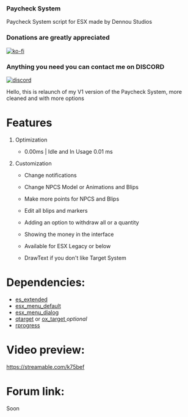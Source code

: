 ### Paycheck System
Paycheck System script for ESX made by Dennou Studios


### Donations are **greatly** appreciated
[![ko-fi](https://ko-fi.com/img/githubbutton_sm.svg)](https://ko-fi.com/dennoustudio)

### Anything you need you can contact me on DISCORD
[![discord](https://icon-library.com/images/discord-icon-png/discord-icon-png-0.jpg)](https://discord.gg/9Sd6Tf4FfY)


Hello, this is relaunch of my V1 version of the Paycheck System, more cleaned and with more options

# Features

1. Optimization

    -  0.00ms | Idle and In Usage 0.01 ms 

2. Customization

    - Change notifications

    - Change NPCS Model or Animations and Blips

    - Make more points for NPCS and Blips

    - Edit all blips and markers

    - Adding an option to withdraw all or a quantity

    - Showing the money in the interface

    - Available for ESX Legacy or below

    - DrawText if you don't like Target System



# Dependencies:
* [es_extended](https://github.com/esx-framework/esx_core)
 * [esx_menu_default](https://github.com/esx-framework/esx_core/tree/main/%5Bcore%5D/esx_menu_default)
 * [esx_menu_dialog](https://github.com/esx-framework/esx_core/tree/main/%5Bcore%5D/esx_menu_dialog) 
 * [qtarget](https://forum.cfx.re/t/qtarget-a-re-written-and-optimised-third-eye-solution/3984356) or [ox_target ](https://github.com/overextended/ox_target) *optional*
 * [rprogress](https://github.com/Mobius1/rprogress)


# Video preview:
https://streamable.com/k75bef

# Forum link:
Soon

